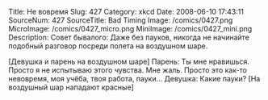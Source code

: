 Title: Не вовремя 
Slug: 427 
Category: xkcd 
Date: 2008-06-10 17:43:11 
SourceNum: 427 
SourceTitle: Bad Timing 
Image: /comics/0427.png 
MicroImage: /comics/0427_micro.png 
MiniImage: /comics/0427_mini.png 
Description: Совет бывалого: Даже без пауков, никогда не начинайте подобный разговор посреди полета на воздушном шаре. 

[Девушка и парень на воздушном шаре]
Парень: Ты мне нравишься. Просто я не испытываю этого чувства. Мне жаль. Просто это как-то невовремя, моя учёба, твоя работа, пауки…
Девушка: Какие пауки?
[На воздушный шар нападают красные]